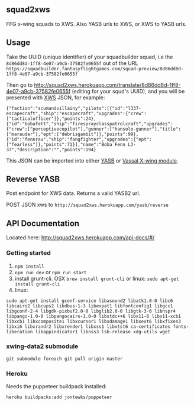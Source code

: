 ## squad2xws

FFG x-wing squads to XWS.  Also YASB urls to XWS, or XWS to YASB urls.

## Usage

Take the UUID (unique identifier) of your squadbuilder squad, i.e the `8d86dd8d-1ff8-4e07-a9cb-37582fe0655f` out of the URL `https://squadbuilder.fantasyflightgames.com/squad-preview/8d86dd8d-1ff8-4e07-a9cb-37582fe0655f`

Then go to http://squad2xws.herokuapp.com/translate/8d86dd8d-1ff8-4e07-a9cb-37582fe0655f
 (editing for your squd's UUID), and you will be presented with [XWS](https://github.com/elistevens/xws-spec) JSON, for example:
 
```
{"faction":"scumandvillainy","pilots":[{"id":"l337-escapecraft","ship":"escapecraft","upgrades":{"crew":["tacticalofficer"]},"points":24},{"id":"bobafett","ship":"firesprayclasspatrolcraft","upgrades":{"crew":["perceptivecopilot"],"gunner":["hansolo-gunner"],"title":["marauder"],"ept":["debrisgambit"]},"points":99},{"id":"fennrau","ship":"fangfighter","upgrades":{"ept":["fearless"]},"points":71}],"name":"Boba Fenn L3-37","description":"","points":194}
```

This JSON can be imported into either [YASB](https://raithos.github.io) or [Vassal X-wing module](http://www.vassalengine.org/wiki/Module:Star_Wars:_X-Wing_Miniatures_Game).

## Reverse YASB

Post endpoint for XWS data.  Returns a valid YASB2 url.

POST JSON xws to `http://squad2xws.herokuapp.com/yasb/reverse`

## API Documentation

Located here: http://squad2xws.herokuapp.com/api-docs/#/

### Getting started
1. ```npm install```
2. ```npm run dev``` or ```npm run start```
3. install grunt-cli.  OSX `brew install grunt-cli` or linux: `sudo apt-get install grunt-cli`
4. linux:
```
sudo apt-get install gconf-service libasound2 libatk1.0-0 libc6 libcairo2 libcups2 libdbus-1-3 libexpat1 libfontconfig1 libgcc1 libgconf-2-4 libgdk-pixbuf2.0-0 libglib2.0-0 libgtk-3-0 libnspr4 libpango-1.0-0 libpangocairo-1.0-0 libstdc++6 libx11-6 libx11-xcb1 libxcb1 libxcomposite1 libxcursor1 libxdamage1 libxext6 libxfixes3 libxi6 libxrandr2 libxrender1 libxss1 libxtst6 ca-certificates fonts-liberation libappindicator1 libnss3 lsb-release xdg-utils wget
```

### xwing-data2 submodule
`git submodule foreach git pull origin master`


### Heroku
Needs the puppeteer buildpack installed:

`heroku buildpacks:add jontewks/puppeteer`
